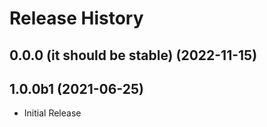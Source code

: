 # Release History

## 0.0.0 (it should be stable) (2022-11-15)



## 1.0.0b1 (2021-06-25)

* Initial Release
